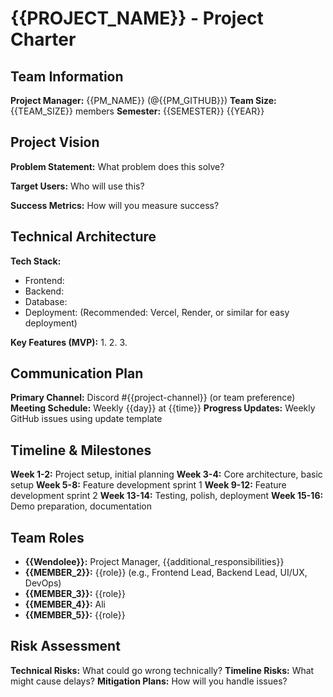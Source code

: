 # {{PROJECT_NAME}} - Project Charter

## Team Information
**Project Manager:** {{PM_NAME}} (@{{PM_GITHUB}})
**Team Size:** {{TEAM_SIZE}} members
**Semester:** {{SEMESTER}} {{YEAR}}

## Project Vision
**Problem Statement:** What problem does this solve?

**Target Users:** Who will use this?

**Success Metrics:** How will you measure success?

## Technical Architecture
**Tech Stack:**
- Frontend:
- Backend:
- Database:
- Deployment: (Recommended: Vercel, Render, or similar for easy deployment)

**Key Features (MVP):**
1.
2.
3.

## Communication Plan
**Primary Channel:** Discord #{{project-channel}} (or team preference)
**Meeting Schedule:** Weekly {{day}} at {{time}}
**Progress Updates:** Weekly GitHub issues using update template

## Timeline & Milestones
**Week 1-2:** Project setup, initial planning
**Week 3-4:** Core architecture, basic setup
**Week 5-8:** Feature development sprint 1
**Week 9-12:** Feature development sprint 2
**Week 13-14:** Testing, polish, deployment
**Week 15-16:** Demo preparation, documentation

## Team Roles
- **{{Wendolee}}:** Project Manager, {{additional_responsibilities}}
- **{{MEMBER_2}}:** {{role}} (e.g., Frontend Lead, Backend Lead, UI/UX, DevOps)
- **{{MEMBER_3}}:** {{role}}
- **{{MEMBER_4}}:** Ali
- **{{MEMBER_5}}:** {{role}}

## Risk Assessment
**Technical Risks:** What could go wrong technically?
**Timeline Risks:** What might cause delays?
**Mitigation Plans:** How will you handle issues?
